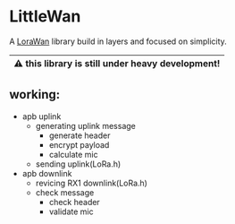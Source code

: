 # LittleWan

A [LoraWan](https://www.thethingsnetwork.org/) library build in layers and focused on simplicity.

| :warning: this library is still under heavy development! |
|----------------------------------------------------------|

## working:

- apb uplink
  - generating uplink message
     - generate header
     - encrypt payload
     - calculate mic
  - sending uplink(LoRa.h)
- apb downlink
  - revicing RX1 downlink(LoRa.h)
  - check message
    - check header
    - validate mic

